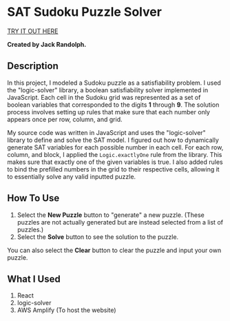 # SAT Sudoku Puzzle Solver

[TRY IT OUT HERE](https://main.d25iv5qn72qo2e.amplifyapp.com/)

**Created by Jack Randolph.**

## Description

In this project, I modeled a Sudoku puzzle as a satisfiability problem. I used the "logic-solver" library, a boolean satisfiability solver implemented in JavaScript. Each cell in the Sudoku grid was represented as a set of boolean variables that corresponded to the digits **1** through **9**. The solution process involves setting up rules that make sure that each number only appears once per row, column, and grid.

My source code was written in JavaScript and uses the "logic-solver" library to define and solve the SAT model. I figured out how to dynamically generate SAT variables for each possible number in each cell. For each row, column, and block, I applied the `Logic.exactlyOne` rule from the library. This makes sure that exactly one of the given variables is true. I also added rules to bind the prefilled numbers in the grid to their respective cells, allowing it to essentially solve any valid inputted puzzle.

## How To Use

1. Select the **New Puzzle** button to "generate" a new puzzle. (These puzzles are not actually generated but are instead selected from a list of puzzles.)
2. Select the **Solve** button to see the solution to the puzzle.

You can also select the **Clear** button to clear the puzzle and input your own puzzle.

## What I Used

1. React
2. logic-solver
3. AWS Amplify (To host the website)

